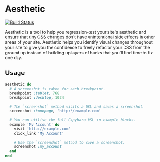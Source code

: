 # Aesthetic

[![Build Status](https://travis-ci.org/benpickles/aesthetic.svg?branch=master)](https://travis-ci.org/benpickles/aesthetic)

Aesthetic is a tool to help you regression-test your site's aesthetic and ensure that tiny CSS changes don't have unintentional side effects in other areas of your site. Aesthetic helps you identify visual changes throughout your site to give you the confidence to freely refactor your CSS from the ground up instead of building up layers of hacks that you'll find time to fix one day.

## Usage

```ruby
aesthetic do
  # A screenshot is taken for each breakpoint.
  breakpoint :tablet, 768
  breakpoint :desktop, 1024

  # The `screenshot` method visits a URL and saves a screenshot.
  screenshot :homepage, 'http://example.com'

  # You can utilise the full Capybara DSL in example blocks.
  example 'My Account' do
    visit 'http://example.com'
    click_link 'My Account'

    # Use the `screenshot` method to save a screenshot.
    screenshot :my_account
  end
end
```

